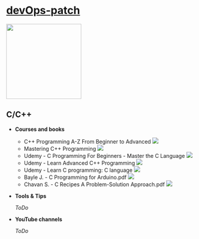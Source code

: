 # [**devOps-patch**](https://t.me/devOpsPatch)

<a href="https://t.me/devOpsPatch"><img src="./tux-root.png" height="200" width="200"></a>

## C/C++

- **Courses and books**
   - C++ Programming A-Z From Beginner to Advanced [![](https://cdnjs.cloudflare.com/ajax/libs/open-iconic/1.1.1/png/cloud-download-2x.png)](http://bit.ly/2I6IIz7)
   - Mastering C++ Programming [![](https://cdnjs.cloudflare.com/ajax/libs/open-iconic/1.1.1/png/cloud-download-2x.png)](http://bit.ly/2UkJQW1)
   - Udemy - C Programming For Beginners - Master the C Language [![](https://cdnjs.cloudflare.com/ajax/libs/open-iconic/1.1.1/png/cloud-download-2x.png)](http://bit.ly/2WClk0q)
   - Udemy - Learn Advanced C++ Programming [![](https://cdnjs.cloudflare.com/ajax/libs/open-iconic/1.1.1/png/cloud-download-2x.png)](http://bit.ly/2uD3JJv)
   - Udemy - Learn C programming: C language [![](https://cdnjs.cloudflare.com/ajax/libs/open-iconic/1.1.1/png/cloud-download-2x.png)](http://bit.ly/2I2634T)
   - Bayle J. - C Programming for Arduino.pdf [![](https://cdnjs.cloudflare.com/ajax/libs/open-iconic/1.1.1/png/cloud-download-2x.png)](http://bit.ly/2I18vsd)
   - Chavan S. - C Recipes A Problem-Solution Approach.pdf [![](https://cdnjs.cloudflare.com/ajax/libs/open-iconic/1.1.1/png/cloud-download-2x.png)](http://bit.ly/2U6GLty)

- **Tools & Tips**

  *ToDo*

- **YouTube channels**

  *ToDo*
